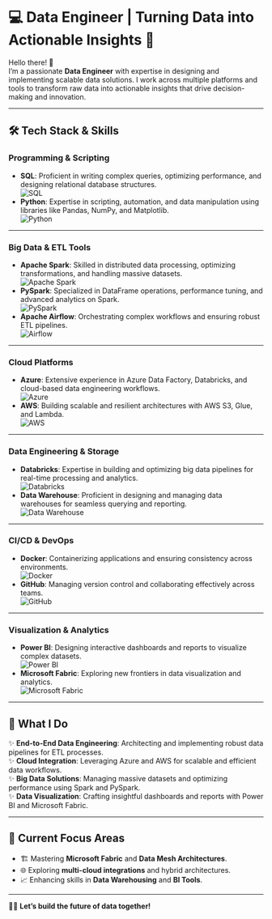 # 💻 Data Engineer | Turning Data into Actionable Insights 🚀  

Hello there! 👋  
I’m a passionate **Data Engineer** with expertise in designing and implementing scalable data solutions. I work across multiple platforms and tools to transform raw data into actionable insights that drive decision-making and innovation.  

---

## 🛠️ **Tech Stack & Skills**  

### **Programming & Scripting**  
- **SQL**: Proficient in writing complex queries, optimizing performance, and designing relational database structures.  
  ![SQL](https://img.shields.io/badge/-SQL-336791?logo=postgresql&logoColor=white)  
- **Python**: Expertise in scripting, automation, and data manipulation using libraries like Pandas, NumPy, and Matplotlib.  
  ![Python](https://img.shields.io/badge/-Python-3776AB?logo=python&logoColor=white)  

---

### **Big Data & ETL Tools**  
- **Apache Spark**: Skilled in distributed data processing, optimizing transformations, and handling massive datasets.  
  ![Apache Spark](https://img.shields.io/badge/-Apache%20Spark-E25A1C?logo=apachespark&logoColor=white)  
- **PySpark**: Specialized in DataFrame operations, performance tuning, and advanced analytics on Spark.  
  ![PySpark](https://img.shields.io/badge/-PySpark-F5C518?logo=python&logoColor=white)  
- **Apache Airflow**: Orchestrating complex workflows and ensuring robust ETL pipelines.  
  ![Airflow](https://img.shields.io/badge/-Apache%20Airflow-017CEE?logo=apacheairflow&logoColor=white)  

---

### **Cloud Platforms**  
- **Azure**: Extensive experience in Azure Data Factory, Databricks, and cloud-based data engineering workflows.  
  ![Azure](https://img.shields.io/badge/-Microsoft%20Azure-0078D4?logo=microsoftazure&logoColor=white)  
- **AWS**: Building scalable and resilient architectures with AWS S3, Glue, and Lambda.  
  ![AWS](https://img.shields.io/badge/-AWS-232F3E?logo=amazonaws&logoColor=white)  

---

### **Data Engineering & Storage**  
- **Databricks**: Expertise in building and optimizing big data pipelines for real-time processing and analytics.  
  ![Databricks](https://img.shields.io/badge/-Databricks-FF3621?logo=databricks&logoColor=white)  
- **Data Warehouse**: Proficient in designing and managing data warehouses for seamless querying and reporting.  
  ![Data Warehouse](https://img.shields.io/badge/-Data%20Warehouse-FFC20A?logo=database&logoColor=white)  

---

### **CI/CD & DevOps**  
- **Docker**: Containerizing applications and ensuring consistency across environments.  
  ![Docker](https://img.shields.io/badge/-Docker-2496ED?logo=docker&logoColor=white)  
- **GitHub**: Managing version control and collaborating effectively across teams.  
  ![GitHub](https://img.shields.io/badge/-GitHub-181717?logo=github&logoColor=white)  

---

### **Visualization & Analytics**  
- **Power BI**: Designing interactive dashboards and reports to visualize complex datasets.  
  ![Power BI](https://img.shields.io/badge/-Power%20BI-F2C811?logo=powerbi&logoColor=black)  
- **Microsoft Fabric**: Exploring new frontiers in data visualization and analytics.  
  ![Microsoft Fabric](https://img.shields.io/badge/-Microsoft%20Fabric-0078D4?logo=microsoft&logoColor=white)  

---

## 🌟 **What I Do**  
✨ **End-to-End Data Engineering**: Architecting and implementing robust data pipelines for ETL processes.  
✨ **Cloud Integration**: Leveraging Azure and AWS for scalable and efficient data workflows.  
✨ **Big Data Solutions**: Managing massive datasets and optimizing performance using Spark and PySpark.  
✨ **Data Visualization**: Crafting insightful dashboards and reports with Power BI and Microsoft Fabric.  

---

## 🚀 **Current Focus Areas**  
- 🏗️ Mastering **Microsoft Fabric** and **Data Mesh Architectures**.  
- 🌐 Exploring **multi-cloud integrations** and hybrid architectures.  
- 📈 Enhancing skills in **Data Warehousing** and **BI Tools**.  

---

👨‍💻 **Let’s build the future of data together!**  
